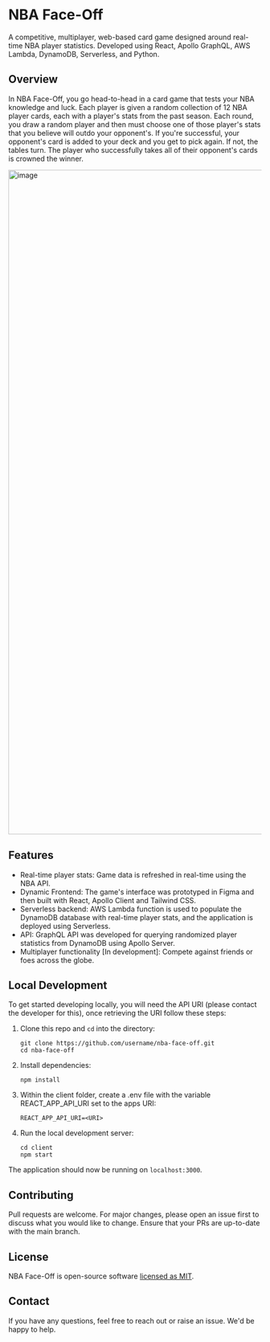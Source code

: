 # NBA Face-Off

A competitive, multiplayer, web-based card game designed around real-time NBA player statistics. Developed using React, Apollo GraphQL, AWS Lambda, DynamoDB, Serverless, and Python.

## Overview

In NBA Face-Off, you go head-to-head in a card game that tests your NBA knowledge and luck. Each player is given a random collection of 12 NBA player cards, each with a player's stats from the past season. Each round, you draw a random player and then must choose one of those player's stats that you believe will outdo your opponent's. If you're successful, your opponent's card is added to your deck and you get to pick again. If not, the tables turn. The player who successfully takes all of their opponent's cards is crowned the winner.

<img width="1323" alt="image" src="https://github.com/dylanlauzy/nba-face-off/assets/64353872/3d055fc9-9978-404c-8433-14178543b8fe">

## Features

- Real-time player stats: Game data is refreshed in real-time using the NBA API.
- Dynamic Frontend: The game's interface was prototyped in Figma and then built with React, Apollo Client and Tailwind CSS.
- Serverless backend: AWS Lambda function is used to populate the DynamoDB database with real-time player stats, and the application is deployed using Serverless.
- API: GraphQL API was developed for querying randomized player statistics from DynamoDB using Apollo Server.
- Multiplayer functionality [In development]: Compete against friends or foes across the globe.


## Local Development

To get started developing locally, you will need the API URI (please contact the developer for this), once retrieving the URI follow these steps:

1. Clone this repo and `cd` into the directory:

    ```
    git clone https://github.com/username/nba-face-off.git
    cd nba-face-off
    ```

2. Install dependencies:

    ```
    npm install
    ```

3. Within the client folder, create a .env file with the variable REACT_APP_API_URI set to the apps URI:

    ```env
    REACT_APP_API_URI=<URI>
    ```

4. Run the local development server:

    ```
    cd client
    npm start
    ```

The application should now be running on `localhost:3000`.

## Contributing

Pull requests are welcome. For major changes, please open an issue first to discuss what you would like to change. Ensure that your PRs are up-to-date with the main branch.

## License

NBA Face-Off is open-source software [licensed as MIT](LICENSE.md).

## Contact

If you have any questions, feel free to reach out or raise an issue. We'd be happy to help.
